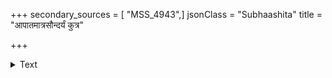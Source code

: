 +++
secondary_sources = [ "MSS_4943",]
jsonClass = "Subhaashita"
title = "आपातमात्रसौन्दर्यं कुत्र"

+++

<details><summary>Text</summary>

आपातमात्रसौन्दर्यं कुत्र नाम न विद्यते।  
अत्यन्तप्रतिपत्त्या तु दुर्लभोऽलंकृतो जनः॥
</details>
